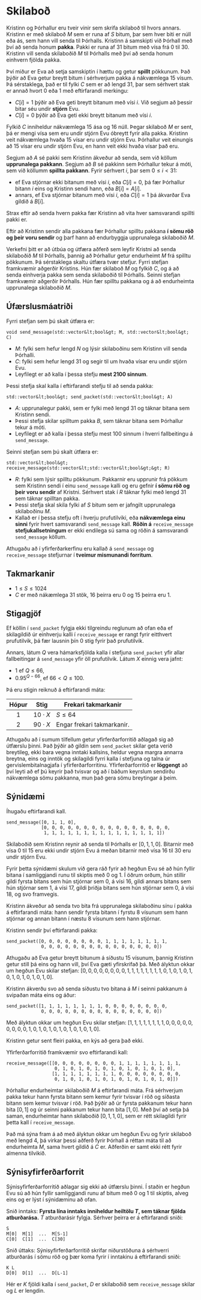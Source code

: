 # Skilaboð

Kristinn og Þórhallur eru tveir vinir sem skrifa skilaboð til hvors annars.
Kristinn er með skilaboð $M$ sem er runa af $S$ bitum, þar sem hver biti er núll eða ás, sem hann vill senda til Þórhalls.
Kristinn á samskipti við Þórhall með því að senda honum **pakka**.
Pakki er runa af $31$ bitum með vísa frá $0$ til $30$.
Kristinn vill senda skilaboðið $M$ til Þórhalls með því að senda honum einhvern fjölda pakka.

Því miður er Eva að setja samskiptin í hættu og getur **spillt** pökkunum.
Það þýðir að Eva getur breytt bitum í sérhverjum pakka á nákvæmlega $15$ vísum.
Þá sérstaklega, það er til fylki $C$ sem er að lengd $31$, þar sem sérhvert
stak er annað hvort $0$ eða $1$ með eftirfarandi merkingu:

* $C[i] = 1$ þýðir að Eva geti breytt bitanum með vísi $i$.
   Við segjum að þessir bitar séu undir **stjórn** Evu.
* $C[i] = 0$ þýðir að Eva geti ekki breytt bitanum með vísi $i$.

Fylkið $C$ inniheldur nákvæmlega $15$ ása og $16$ núll.
Þegar skilaboð $M$ er sent, þá er mengi vísa sem eru undir stjórn Evu óbreytt fyrir alla pakka.
Kristinn veit nákvæmlega hvaða $15$ vísar eru undir stjórn Evu.
Þórhallur veit einungis að $15$ vísar eru undir stjórn Evu, en hann veit ekki hvaða vísar það eru.

Segjum að $A$ sé pakki sem Kristinn ákveður að senda, sem við köllum **upprunalega pakkann**.
Segjum að $B$ sé pakkinn sem Þórhallur tekur á móti, sem við köllumm **spillta pakkann**.
Fyrir sérhvert $i$, þar sem $0 \leq i < 31$:
* ef Eva stjórnar ekki bitanum með vísi $i$, eða $C[i] = 0$,
   þá fær Þórhallur bitann $i$ eins og Kristinn sendi hann, eða $B[i] = A[i]$.
* annars, ef Eva stjórnar bitanum með vísi $i$, eða $C[i] = 1$ þá ákvarðar Eva gildið á $B[i]$.

Strax eftir að senda hvern pakka fær Kristinn að vita hver samsvarandi spillti pakki er.

Eftir að Kristinn sendir alla pakkana fær Þórhallur spilltu pakkana **í sömu röð og þeir voru sendir**
og þarf hann að endurbyggja upprunalega skilaboðið $M$.

Verkefni þitt er að útbúa og útfæra aðferð sem leyfir Kristni að senda skilaboðið
$M$ til Þórhalls, þannig að Þórhallur getur endurheimt $M$ frá spilltu pökkunum.
Þá sérstaklega skaltu útfæra tvær stefjur.
Fyrri stefjan framkvæmir aðgerðir Kristins.
Hún fær skilaboð $M$ og fylkið $C$, og á að senda einhverja pakka sem senda skilaboðið til Þórhalls.
Seinni stefjan framkvæmir aðgerðir Þórhalls.
Hún fær spilltu pakkana og á að endurheimta upprunalega skilaboðið $M$.

## Úfærslusmáatriði

Fyrri stefjan sem þú skalt útfæra er:

```
void send_message(std::vector&lt;bool&gt; M, std::vector&lt;bool&gt; C)
```

* $M$: fylki sem hefur lengd $N$ og lýsir skilaboðinu sem Kristinn vill senda Þórhalli.
* $C$: fylki sem hefur lengd $31$ og segir til um hvaða vísar eru undir stjórn Evu.
* Leyfilegt er að kalla í þessa stefju **mest 2100 sinnum**.

Þessi stefja skal kalla í eftirfarandi stefju til að senda pakka:

```
std::vector&lt;bool&gt; send_packet(std::vector&lt;bool&gt; A)
```

* $A$: upprunalegur pakki, sem er fylki með lengd $31$ og táknar bitana sem Kristinn sendi.
* Þessi stefja skilar spilltum pakka $B$, sem táknar bitana sem Þórhallur tekur á móti.
* Leyfilegt er að kalla í þessa stefju mest $100$ sinnum í hverri fallbeitingu á `send_message`.

Seinni stefjan sem þú skalt útfæra er:

```
std::vector&lt;bool&gt; receive_message(std::vector&lt;std::vector&lt;bool&gt;&gt; R)
```

* $R$: fylki sem lýsir spilltu pökkunum.
  Pakkarnir eru upprunir frá pökkum sem Kristinn sendi í einu `send_message` kalli og
  eru gefnir **í sömu röð og þeir voru sendir** af Kristni.
  Sérhvert stak í $R$ táknar fylki með lengd $31$ sem táknar spilltan pakka.
* Þessi stefja skal skila fylki af $S$ bitum sem er jafngilt upprunalega skilaboðinu $M$.
* Kallað er í þessa stefju oft í hverju prufutilviki, eða **nákvæmlega einu sinni** fyrir hvert samsvarandi `send_message` kall.
  **Röðin á** `receive_message` **stefjukallsetningum** er ekki endilega sú sama og röðin á
  samsvarandi `send_message` köllum.

Athugaðu að í yfirferðarkerfinu eru kallað á `send_message` og `receive_message` stefjurnar í **tveimur mismunandi forritum**.

## Takmarkanir

* $1 \leq S \leq 1024$
* $C$ er með nákæmlega $31$ stök, $16$ þeirra eru $0$ og $15$ þeirra eru $1$.

## Stigagjöf

Ef köllin í ``send_packet`` fylgja ekki tilgreindu reglunum að ofan
eða ef skilagildið úr einhverju kalli í `receive_message` er rangt 
fyrir eitthvert prufutilvik, þá fær lausnin þín $0$ stig fyrir það prufutilvik.

Annars, látum $Q$ vera hámarksfjölda kalla í stefjuna `send_packet` yfir allar
fallbeitingar á `send_message` yfir öll prufutilvik.
Látum $X$ einnig vera jafnt:
- $1$ ef $Q \leq 66$,
- $0.95 ^ {Q - 66}$, ef $66 < Q \leq 100$.

Þá eru stigin reiknuð á eftirfarandi máta:


| Hópur   | Stig   | Frekari takmarkanir |
| :-----: | :----: | ---------------------- |
| 1       | $10 \cdot X$ | $S \leq 64$
| 2       | $90 \cdot X$ | Engar frekari takmarkanir.

Athugaðu að í sumum tilfellum getur yfirferðarforritið aðlagað sig að útfærslu þinni.
Það þýðir að gildin sem `send_packet` skilar geta verið breytileg, ekki bara vegna
inntaki kallsins, heldur vegna margra annarra breytna, eins og inntök og skilagildi
fyrri kalla í stefjuna og talna úr gervislembitalnagjafa í yfirferðarforritinu.
Yfirferðarforritið er **löggengt** að því leyti að ef þú keyrir það tvisvar og 
að í báðum keyrslum sendirðu nákvæmlega sömu pakkanna, mun það gera sömu breytingar á þeim.

## Sýnidæmi

Íhugaðu eftirfarandi kall.

```
send_message([0, 1, 1, 0],
             [0, 0, 0, 0, 0, 0, 0, 0, 0, 0, 0, 0, 0, 0, 0, 0, 
              1, 1, 1, 1, 1, 1, 1, 1, 1, 1, 1, 1, 1, 1, 1])
```

Skilaboðið sem Kristinn reynir að senda til Þórhalls er $[0, 1, 1, 0]$.
Bitarnir með vísa $0$ til $15$ eru ekki undir stjórn Evu á meðan
bitarnir með vísa $16$ til $30$ eru undir stjórn Evu.

Fyrir þetta sýnidæmi skulum við gera ráð fyrir að hegðun Evu sé að
hún fyllir bitana í samliggjandi runu til skiptis með $0$ og $1$.
Í öðrum orðum, hún stillir gildi fyrsta bitans sem hún stjórnar sem $0$, á vísi $16$,
gildi annars bitans sem hún stjórnar sem $1$, á vísi $17$,
gildi þriðja bitans sem hún stjórnar sem $0$, á vísi $18$,
og svo framvegis.

Kristinn ákveður að senda tvo bita frá upprunalega skilaboðinu sínu í pakka á eftirfarandi máta:
 hann sendir fyrsta bitann í fyrstu $8$ vísunum sem hann stjórnar og annan bitann í næstu $8$ 
 vísunum sem hann stjórnar.

Kristinn sendir því eftirfarandi pakka:

```
send_packet([0, 0, 0, 0, 0, 0, 0, 0, 1, 1, 1, 1, 1, 1, 1, 1,
             0, 0, 0, 0, 0, 0, 0, 0, 0, 0, 0, 0, 0, 0, 0])
```

Athugaðu að Eva getur breytt bitunum á síðustu $15$ vísunum,
 þannig Kristinn getur still þá eins og hann vill, því Eva gæti yfirskrifað þá.
Með ályktun okkar um hegðun Evu skilar stefjan:
 $[0, 0, 0, 0, 0, 0, 0, 0, 1, 1, 1, 1, 1, 1, 1, 1, 0, 1, 0, 1, 0, 1, 0, 1, 0, 1, 0, 1, 0, 1, 0]$.

Kristinn ákverðu svo að senda síðustu tvo bitana á $M$ í seinni pakkanum á svipaðan máta eins og áður:

```
send_packet([1, 1, 1, 1, 1, 1, 1, 1, 0, 0, 0, 0, 0, 0, 0, 0,
             0, 0, 0, 0, 0, 0, 0, 0, 0, 0, 0, 0, 0, 0, 0])
```

Með ályktun okkar um hegðun Evu skilar stefjan:
 $[1, 1, 1, 1, 1, 1, 1, 1, 0, 0, 0, 0, 0, 0, 0, 0, 0, 1, 0, 1, 0, 1, 0, 1, 0, 1, 0, 1, 0, 1, 0]$.

Kristinn getur sent fleiri pakka, en kýs að gera það ekki.

Yfirferðarforritið framkvæmir svo eftirfarandi kall:

```
receive_message([[0, 0, 0, 0, 0, 0, 0, 0, 1, 1, 1, 1, 1, 1, 1, 1,
                  0, 1, 0, 1, 0, 1, 0, 1, 0, 1, 0, 1, 0, 1, 0],
                 [1, 1, 1, 1, 1, 1, 1, 1, 0, 0, 0, 0, 0, 0, 0, 0,
                  0, 1, 0, 1, 0, 1, 0, 1, 0, 1, 0, 1, 0, 1, 0]])
```

Þórhallur endurheimtar skilaboðið $M$ á eftirfarandi máta.
Frá sérhverjum pakka tekur hann fyrsta bitann sem kemur fyrir tvisvar í röð
og síðasta bitann sem kemur tvisvar í röð.
Það þýðir að úr fyrsta pakkanum tekur hann bita $[0, 1]$ og úr seinni pakkanum tekur
hann bita $[1, 0]$.
Með því að setja þá saman, endurheimtar hann skilaboðið $[0, 1, 1, 0]$,
sem er rétt skilagildi fyrir þetta kall í `receive_message`.

Það má sýna fram á að með ályktun okkar um hegðun Evu og fyrir skilaboð með lengd $4$,
 þá virkar þessi aðferð fyrir Þórhall á réttan máta til að endurheimta $M$, sama hvert gildið á $C$ er.
Aðferðin er samt ekki rétt fyrir almenna tilvikið.

## Sýnisyfirferðarforrit

Sýnisyfirferðarforritið aðlagar sig ekki að útfærslu þinni.
Í staðin er hegðun Evu sú að hún fyllir samliggjandi runu af bitum með $0$ og $1$ til skiptis,
alveg eins og er lýst í sýnidæminu að ofan.

Snið inntaks: **Fyrsta lína inntaks inniheldur heiltölu $T$, 
 sem táknar fjölda atburðarása.**
$T$ atburðarásir fylgja.
Sérhver þeirra er á eftirfarandi sniði:

```
S
M[0]  M[1]  ...  M[S-1]
C[0]  C[1]  ...  C[30]
```

Snið úttaks:
Sýnisyfirferðarforritið skrifar niðurstöðuna á sérhverri atburðarás í
 sömu röð og þær koma fyrir í inntakinu á eftirfarandi sniði:

```
K L
D[0]  D[1]  ...  D[L-1]
```

Hér er $K$ fjöldi kalla í `send_packet`,
 $D$ er skilaboðið sem `receive_message` skilar
 og $L$ er lengdin.
